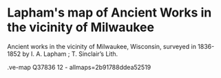 # Lapham's map of Ancient Works in the vicinity of Milwaukee

Ancient works in the vicinity of Milwaukee, Wisconsin, surveyed in 1836-1852 by I. A. Lapham ; T. Sinclair’s Lith.

.ve-map Q37836 12
    - allmaps=2b91788ddea52519
